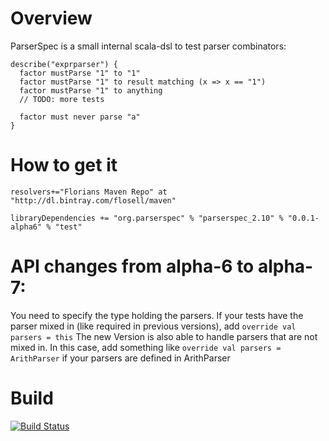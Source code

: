 Overview
========

ParserSpec is a small internal scala-dsl to test parser combinators:

    describe("exprparser") {
      factor mustParse "1" to "1"
      factor mustParse "1" to result matching (x => x == "1")
      factor mustParse "1" to anything
      // TODO: more tests
      
      factor must never parse "a"
    }


How to get it
=============

    resolvers+="Florians Maven Repo" at "http://dl.bintray.com/flosell/maven"
       
    libraryDependencies += "org.parserspec" % "parserspec_2.10" % "0.0.1-alpha6" % "test"


API changes from alpha-6 to alpha-7:
====================================

You need to specify the type holding the parsers. If your tests have the parser mixed in (like required in previous versions), add  `override val parsers = this`
The new Version is also able to handle parsers that are not mixed in. In this case, add something like `override val parsers = ArithParser` if your parsers are defined in ArithParser

    
Build
=====
[![Build Status](https://travis-ci.org/flosell/parserspec.png?branch=master)](https://travis-ci.org/flosell/parserspec)

